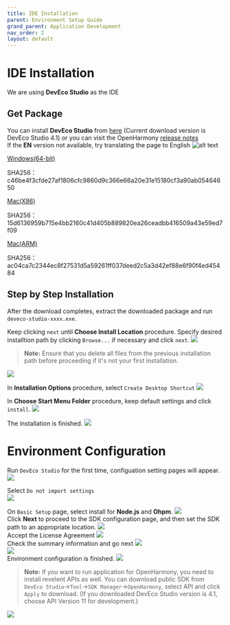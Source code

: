 ```yaml
---
title: IDE Installation
parent: Environment Setup Guide
grand_parent: Application Development
nav_order: 2
layout: default
---
```


# IDE Installation  
We are using **DevEco Studio** as the IDE  


## Get Package
You can install **DevEco Studio** from [here](https://contentcenter-vali-drcn.dbankcdn.cn/pvt_2/DeveloperAlliance_package_901_9/ee/v3/HqJ-6O2FQny86xtk_dg9HQ/devecostudio-windows-4.1.0.400.zip?HW-CC-KV=V1&HW-CC-Date=20240409T033730Z&HW-CC-Expire=315360000&HW-CC-Sign=BFA444BC43A041331E695AE2CFA9035A957AF107E06C97E793FD3D31D7096A0D) (Current download version is DevEco Studio 4.1) or you can visit the OpenHarmony [release notes](https://docs.openharmony.cn/pages/v4.1/zh-cn/release-notes/OpenHarmony-v4.1-release.md)  
If the **EN** version not available, try translating the page to English
![alt text](./images/image1.png)


[Windows(64-bit)](https://contentcenter-vali-drcn.dbankcdn.cn/pvt_2/DeveloperAlliance_package_901_9/ee/v3/HqJ-6O2FQny86xtk_dg9HQ/devecostudio-windows-4.1.0.400.zip?HW-CC-KV=V1&HW-CC-Date=20240409T033730Z&HW-CC-Expire=315360000&HW-CC-Sign=BFA444BC43A041331E695AE2CFA9035A957AF107E06C97E793FD3D31D7096A0D)

SHA256：c46be4f3cfde27af1806cfc9860d9c366e66a20e31e15180cf3a90ab05464650

[Mac(X86)](https://contentcenter-vali-drcn.dbankcdn.cn/pvt_2/DeveloperAlliance_package_901_9/3b/v3/JgGp8n0bShOkm1MpBFJ73w/devecostudio-mac-4.1.0.400.zip?HW-CC-KV=V1&HW-CC-Date=20240409T034037Z&HW-CC-Expire=315360000&HW-CC-Sign=35C1F8B3FC19325EBBC32D8E11106DDB074A8ECC6BB3A77FF2EADBA2A8A223DA)

SHA256：15d6136959b715e4bb2160c41d405b889820ea26ceadbb416509a43e59ed7f09

[Mac(ARM)](https://contentcenter-vali-drcn.dbankcdn.cn/pvt_2/DeveloperAlliance_package_901_9/21/v3/D7Jy1StbTwSLUXaA20VrAw/devecostudio-mac-arm-4.1.0.400.zip?HW-CC-KV=V1&HW-CC-Date=20240409T034235Z&HW-CC-Expire=315360000&HW-CC-Sign=19598AAC650D2AB24CAC6DFDF0DBD312188FB0438A8233B7687E6ACDC43A51F8)

SHA256：ac04ca7c2344ec8f27531d5a59261ff037deed2c5a3d42ef88e6f90f4ed45484

## Step by Step Installation
After the download completes, extract the downloaded package and run `deveco-studio-xxxx.exe`. 

Keep clicking `next` until **Choose Install Location** procedure. 
Specify desired installtion path by clicking `Browse...` if necessary and click `next`.
<img src='./images/image3.png'>  

>**Note:**
Ensure that you delete all files from the previous installation path before proceeding if it's not your first installation.
<img src='./images/image2.png'>  

In **Installation Options** procedure, select `Create Desktop Shortcut`
<img src='./images/image4.png'>  

In **Choose Start Menu Folder** procedure, keep default settings and click `install`.
<img src='./images/image5.png'>  

The installation is finished.
<img src='./images/image6.png'>  

# Environment Configuration  
Run `DevEco Studio` for the first time, configuation setting pages will appear.  
<img src='./images/image7.png'>  

Select `Do not import settings`  
<img src='./images/image8.png'>  

On `Basic Setup` page, select install for **Node.js** and **Ohpm**.
<img src='./images/image9.png'>  
Click **Next** to proceed to the SDK configuration page, and then set the SDK path to an appropriate location.
<img src='./images/image10.png'>  
Accept the License Agreement
<img src='./images/image11.png'>  
Check the summary information and go next
<img src='./images/image12.png'>  
<img src='./images/image13.png'>  
Environment configuration is finished.
<img src='./images/image14.png'>  
>**Note:**
If you want to run application for OpenHarmony, you need to install revelent APIs as well. You can download public SDK from `DevEco Studio`->`Tool`->`SDK Manager`->`OpenHarmony`, select API and click `Apply` to download.
(If you downloaded DevEco Studio version is 4.1, choose API Version 11 for development.)
<img src='./images/image18.png'>  